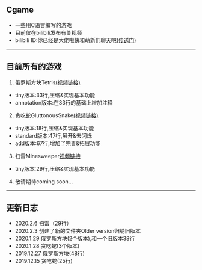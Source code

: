 ## Cgame
* 一些用C语言编写的游戏
* 目前仅在bilibili发布有关视频
* bilibili ID:你已经是大佬啦快和萌新们聊天吧[(传送门)](https://space.bilibili.com/345058248)
* * *
## 目前所有的游戏
1. 俄罗斯方块Tetris[(视频链接)](https://www.bilibili.com/video/av85632867/)
*  tiny版本:33行,压缩&实现基本功能
*  annotation版本:在33行的基础上增加注释
2. 贪吃蛇GluttonousSnake[(视频链接)](https://www.bilibili.com/video/av85378627/)
*  tiny版本:18行,压缩&实现基本功能
*  standard版本:47行,展开&去闪烁
*  add版本:67行,增加了完善&拓展功能
3. 扫雷Minesweeper[视频链接](https://www.bilibili.com/video/av87216317/)
* tiny版本:29行,压缩&实现基本功能
4. 敬请期待coming soon...
* * *
## 更新日志
* 2020.2.6 扫雷（29行）
* 2020.2.3 创建了新的文件夹Older version归纳旧版本
* 2020.1.29 俄罗斯方块(2个版本),和一个旧版本38行
* 2020.1.28 贪吃蛇(3个版本)
* 2019.12.27 俄罗斯方块(48行)
* 2019.12.15 贪吃蛇(25行)
